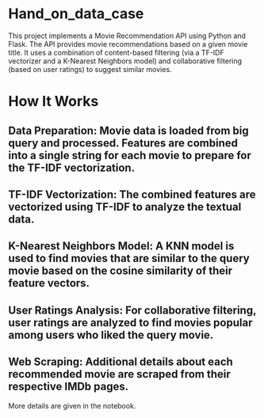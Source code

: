 # Hand_on_data_case
This project implements a Movie Recommendation API using Python and Flask. The API provides movie recommendations based on a given movie title. It uses a combination of content-based filtering (via a TF-IDF vectorizer and a K-Nearest Neighbors model) and collaborative filtering (based on user ratings) to suggest similar movies.

# How It Works

## Data Preparation: Movie data is loaded from big query and processed. Features are combined into a single string for each movie to prepare for the TF-IDF vectorization.

## TF-IDF Vectorization: The combined features are vectorized using TF-IDF to analyze the textual data.

## K-Nearest Neighbors Model: A KNN model is used to find movies that are similar to the query movie based on the cosine similarity of their feature vectors.

## User Ratings Analysis: For collaborative filtering, user ratings are analyzed to find movies popular among users who liked the query movie.

## Web Scraping: Additional details about each recommended movie are scraped from their respective IMDb pages.

More details are given in the notebook.
